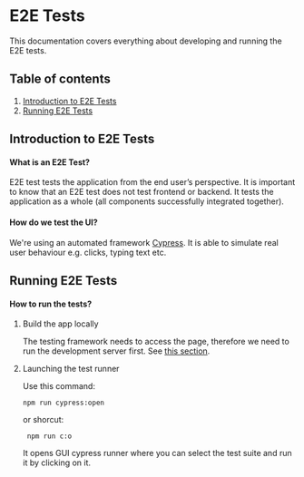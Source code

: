 # E2E Tests

This documentation covers everything about developing and running the E2E tests.

## Table of contents
1. [Introduction to E2E Tests](#introduction-to-E2E-tests)
1. [Running E2E Tests](#running-e2e-tests)


## Introduction to E2E Tests

#### What is an E2E Test?
E2E test tests the application from the end user’s perspective.
 It is important to know that an E2E test does not test frontend or backend.
  It tests the application as a whole (all components successfully integrated together).


#### How do we test the UI?

We're using an automated framework [Cypress](https://www.cypress.io/).
It is able to simulate real user behaviour  e.g. clicks, typing text etc.


## Running E2E Tests

#### How to run the tests?

1. Build the app locally

    The testing framework needs to access the page, therefore we need to run the development server first.
    See [this section](./FRONTEND.md#installation-and-development).    

1. Launching the test runner
    
    Use this command:
    ```
    npm run cypress:open
    ```
   
    or shorcut:
    
   ```
    npm run c:o
    ```

    It opens GUI cypress runner where you can select the test suite and run it by clicking on it.
